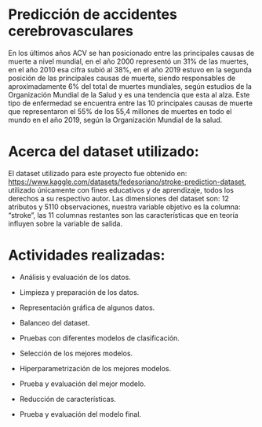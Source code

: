 # Predicción de accidentes cerebrovasculares

En los últimos años ACV se han posicionado entre las principales causas de muerte a nivel mundial, en el año 2000 representó un 31% de las muertes, en el año 2010 esa cifra subió al 38%, en el año 2019 estuvo en la segunda posición de las principales causas de muerte, siendo responsables de aproximadamente 6% del total de muertes mundiales, según estudios de la Organización Mundial de la Salud y es una tendencia que esta al alza. Este tipo de enfermedad se encuentra entre las 10 principales causas de muerte que representaron el 55% de los 55,4 millones de muertes en todo el mundo en el año 2019, según la Organización Mundial de la salud.

# Acerca del dataset utilizado:

El dataset utilizado para este proyecto fue obtenido en: https://www.kaggle.com/datasets/fedesoriano/stroke-prediction-dataset, utilizado únicamente con fines educativos y de aprendizaje, todos los derechos a su respectivo autor.
Las dimensiones del dataset son: 12 atributos y 5110 observaciones, nuestra variable objetivo es la columna: “stroke”, las 11 columnas restantes son las características que en teoría influyen sobre la variable de salida.

# Actividades realizadas:

- Análisis y evaluación de los datos.

- Limpieza y preparación de los datos.

- Representación gráfica de algunos datos.

- Balanceo del dataset.

- Pruebas con diferentes modelos de clasificación.

- Selección de los mejores modelos.

- Hiperparametrización de los mejores modelos.

- Prueba y evaluación del mejor modelo.

- Reducción de características.

- Prueba y evaluación del modelo final.
